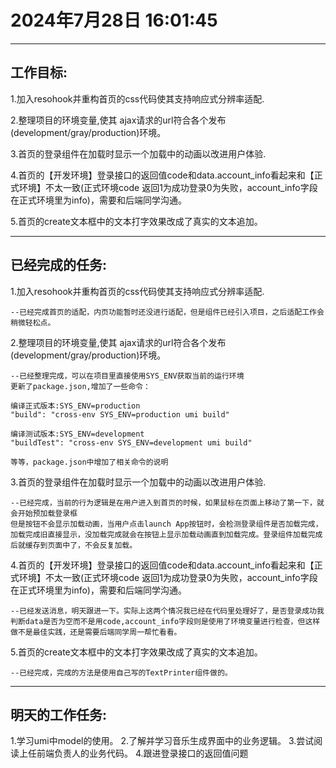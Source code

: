# 2024年7月28日 16:01:45
------------------------------------------------
## 工作目标:
1.加入resohook并重构首页的css代码使其支持响应式分辨率适配.

2.整理项目的环境变量,使其 ajax请求的url符合各个发布(development/gray/production)环境。

3.首页的登录组件在加载时显示一个加载中的动画以改进用户体验.

4.首页的【开发环境】登录接口的返回值code和data.account_info看起来和【正式环境】不太一致(正式环境code 返回1为成功登录0为失败，account_info字段在正式环境里为info)，需要和后端同学沟通。

5.首页的create文本框中的文本打字效果改成了真实的文本追加。

------------------------------------------------
## 已经完成的任务:
1.加入resohook并重构首页的css代码使其支持响应式分辨率适配.

    --已经完成首页的适配，内页功能暂时还没进行适配，但是组件已经引入项目，之后适配工作会稍微轻松点。

2.整理项目的环境变量,使其 ajax请求的url符合各个发布(development/gray/production)环境。

    --已经整理完成，可以在项目里直接使用SYS_ENV获取当前的运行环境
    更新了package.json,增加了一些命令：
    
    编译正式版本:SYS_ENV=production
    "build": "cross-env SYS_ENV=production umi build"

    编译测试版本:SYS_ENV=development
    "buildTest": "cross-env SYS_ENV=development umi build"

    等等，package.json中增加了相关命令的说明

3.首页的登录组件在加载时显示一个加载中的动画以改进用户体验.

    --已经完成，当前的行为逻辑是在用户进入到首页的时候，如果鼠标在页面上移动了第一下，就会开始预加载登录框
    但是按钮不会显示加载动画，当用户点击launch App按钮时，会检测登录组件是否加载完成，加载完成旧直接显示，没加载完成就会在按钮上显示加载动画直到加载完成。登录组件加载完成后就缓存到页面中了，不会反复加载。

4.首页的【开发环境】登录接口的返回值code和data.account_info看起来和【正式环境】不太一致(正式环境code 返回1为成功登录0为失败，account_info字段在正式环境里为info)，需要和后端同学沟通。

    --已经发送消息，明天跟进一下。实际上这两个情况我已经在代码里处理好了，是否登录成功我判断data是否为空而不是用code,account_info字段则是使用了环境变量进行检查，但这样做不是最佳实践，还是需要后端同学周一帮忙看看。

5.首页的create文本框中的文本打字效果改成了真实的文本追加。

    --已经完成，完成的方法是使用自己写的TextPrinter组件做的。

------------------------------------------------
## 明天的工作任务:
1.学习umi中model的使用。
2.了解并学习音乐生成界面中的业务逻辑。
3.尝试阅读上任前端负责人的业务代码。
4.跟进登录接口的返回值问题
